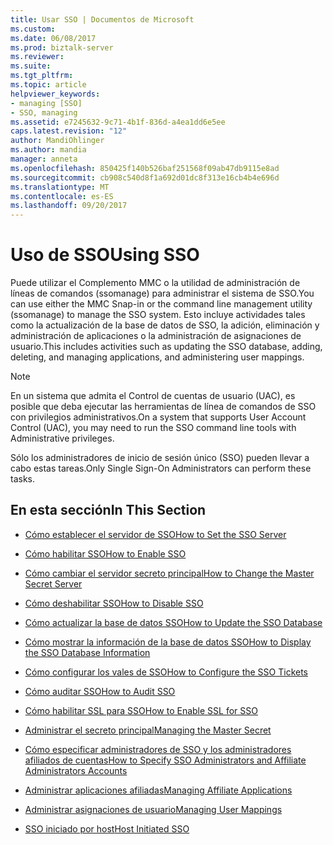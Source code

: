 ```yaml
---
title: Usar SSO | Documentos de Microsoft
ms.custom: 
ms.date: 06/08/2017
ms.prod: biztalk-server
ms.reviewer: 
ms.suite: 
ms.tgt_pltfrm: 
ms.topic: article
helpviewer_keywords:
- managing [SSO]
- SSO, managing
ms.assetid: e7245632-9c71-4b1f-836d-a4ea1dd6e5ee
caps.latest.revision: "12"
author: MandiOhlinger
ms.author: mandia
manager: anneta
ms.openlocfilehash: 850425f140b526baf251568f09ab47db9115e8ad
ms.sourcegitcommit: cb908c540d8f1a692d01dc8f313e16cb4b4e696d
ms.translationtype: MT
ms.contentlocale: es-ES
ms.lasthandoff: 09/20/2017
---
```

# <a name="using-sso"></a><span data-ttu-id="39616-102">Uso de SSO</span><span class="sxs-lookup"><span data-stu-id="39616-102">Using SSO</span></span>
<span data-ttu-id="39616-103">Puede utilizar el Complemento MMC o la utilidad de administración de líneas de comandos (ssomanage) para administrar el sistema de SSO.</span><span class="sxs-lookup"><span data-stu-id="39616-103">You can use either the MMC Snap-in or the command line management utility (ssomanage) to manage the SSO system.</span></span> <span data-ttu-id="39616-104">Esto incluye actividades tales como la actualización de la base de datos de SSO, la adición, eliminación y administración de aplicaciones o la administración de asignaciones de usuario.</span><span class="sxs-lookup"><span data-stu-id="39616-104">This includes activities such as updating the SSO database, adding, deleting, and managing applications, and administering user mappings.</span></span>  
  
> [!NOTE]
>  <span data-ttu-id="39616-105">En un sistema que admita el Control de cuentas de usuario (UAC), es posible que deba ejecutar las herramientas de línea de comandos de SSO con privilegios administrativos.</span><span class="sxs-lookup"><span data-stu-id="39616-105">On a system that supports User Account Control (UAC), you may need to run the SSO command line tools with Administrative privileges.</span></span>  
  
 <span data-ttu-id="39616-106">Sólo los administradores de inicio de sesión único (SSO) pueden llevar a cabo estas tareas.</span><span class="sxs-lookup"><span data-stu-id="39616-106">Only Single Sign-On Administrators can perform these tasks.</span></span>  
  
## <a name="in-this-section"></a><span data-ttu-id="39616-107">En esta sección</span><span class="sxs-lookup"><span data-stu-id="39616-107">In This Section</span></span>  
  
-   [<span data-ttu-id="39616-108">Cómo establecer el servidor de SSO</span><span class="sxs-lookup"><span data-stu-id="39616-108">How to Set the SSO Server</span></span>](../core/how-to-set-the-sso-server.md)  
  
-   [<span data-ttu-id="39616-109">Cómo habilitar SSO</span><span class="sxs-lookup"><span data-stu-id="39616-109">How to Enable SSO</span></span>](../core/how-to-enable-sso.md)  
  
-   [<span data-ttu-id="39616-110">Cómo cambiar el servidor secreto principal</span><span class="sxs-lookup"><span data-stu-id="39616-110">How to Change the Master Secret Server</span></span>](../core/how-to-change-the-master-secret-server.md)  
  
-   [<span data-ttu-id="39616-111">Cómo deshabilitar SSO</span><span class="sxs-lookup"><span data-stu-id="39616-111">How to Disable SSO</span></span>](../core/how-to-disable-sso.md)  
  
-   [<span data-ttu-id="39616-112">Cómo actualizar la base de datos SSO</span><span class="sxs-lookup"><span data-stu-id="39616-112">How to Update the SSO Database</span></span>](../core/how-to-update-the-sso-database.md)  
  
-   [<span data-ttu-id="39616-113">Cómo mostrar la información de la base de datos SSO</span><span class="sxs-lookup"><span data-stu-id="39616-113">How to Display the SSO Database Information</span></span>](../core/how-to-display-the-sso-database-information.md)  
  
-   [<span data-ttu-id="39616-114">Cómo configurar los vales de SSO</span><span class="sxs-lookup"><span data-stu-id="39616-114">How to Configure the SSO Tickets</span></span>](../core/how-to-configure-the-sso-tickets.md)  
  
-   [<span data-ttu-id="39616-115">Cómo auditar SSO</span><span class="sxs-lookup"><span data-stu-id="39616-115">How to Audit SSO</span></span>](../core/how-to-audit-sso.md)  
  
-   [<span data-ttu-id="39616-116">Cómo habilitar SSL para SSO</span><span class="sxs-lookup"><span data-stu-id="39616-116">How to Enable SSL for SSO</span></span>](../core/how-to-enable-ssl-for-sso.md)  
  
-   [<span data-ttu-id="39616-117">Administrar el secreto principal</span><span class="sxs-lookup"><span data-stu-id="39616-117">Managing the Master Secret</span></span>](../core/managing-the-master-secret.md)  
  
-   [<span data-ttu-id="39616-118">Cómo especificar administradores de SSO y los administradores afiliados de cuentas</span><span class="sxs-lookup"><span data-stu-id="39616-118">How to Specify SSO Administrators and Affiliate Administrators Accounts</span></span>](../core/how-to-specify-sso-administrators-and-affiliate-administrators-accounts.md)  
  
-   [<span data-ttu-id="39616-119">Administrar aplicaciones afiliadas</span><span class="sxs-lookup"><span data-stu-id="39616-119">Managing Affiliate Applications</span></span>](../core/managing-affiliate-applications.md)  
  
-   [<span data-ttu-id="39616-120">Administrar asignaciones de usuario</span><span class="sxs-lookup"><span data-stu-id="39616-120">Managing User Mappings</span></span>](../core/managing-user-mappings.md)  
  
-   [<span data-ttu-id="39616-121">SSO iniciado por host</span><span class="sxs-lookup"><span data-stu-id="39616-121">Host Initiated SSO</span></span>](../core/host-initiated-sso.md)